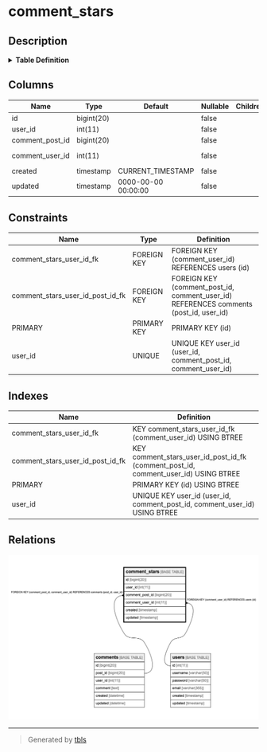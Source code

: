# comment_stars

## Description

<details>
<summary><strong>Table Definition</strong></summary>

```sql
CREATE TABLE `comment_stars` (
  `id` bigint(20) NOT NULL AUTO_INCREMENT,
  `user_id` int(11) NOT NULL,
  `comment_post_id` bigint(20) NOT NULL,
  `comment_user_id` int(11) NOT NULL,
  `created` timestamp NOT NULL DEFAULT CURRENT_TIMESTAMP ON UPDATE CURRENT_TIMESTAMP,
  `updated` timestamp NOT NULL DEFAULT '0000-00-00 00:00:00',
  PRIMARY KEY (`id`),
  UNIQUE KEY `user_id` (`user_id`,`comment_post_id`,`comment_user_id`),
  KEY `comment_stars_user_id_post_id_fk` (`comment_post_id`,`comment_user_id`),
  KEY `comment_stars_user_id_fk` (`comment_user_id`),
  CONSTRAINT `comment_stars_user_id_fk` FOREIGN KEY (`comment_user_id`) REFERENCES `users` (`id`),
  CONSTRAINT `comment_stars_user_id_post_id_fk` FOREIGN KEY (`comment_post_id`, `comment_user_id`) REFERENCES `comments` (`post_id`, `user_id`)
) ENGINE=InnoDB DEFAULT CHARSET=latin1
```

</details>

## Columns

| Name | Type | Default | Nullable | Children | Parents | Comment |
| ---- | ---- | ------- | -------- | -------- | ------- | ------- |
| id | bigint(20) |  | false |  |  |  |
| user_id | int(11) |  | false |  |  |  |
| comment_post_id | bigint(20) |  | false |  | [comments](comments.md) |  |
| comment_user_id | int(11) |  | false |  | [users](users.md) [comments](comments.md) |  |
| created | timestamp | CURRENT_TIMESTAMP | false |  |  |  |
| updated | timestamp | 0000-00-00 00:00:00 | false |  |  |  |

## Constraints

| Name | Type | Definition |
| ---- | ---- | ---------- |
| comment_stars_user_id_fk | FOREIGN KEY | FOREIGN KEY (comment_user_id) REFERENCES users (id) |
| comment_stars_user_id_post_id_fk | FOREIGN KEY | FOREIGN KEY (comment_post_id, comment_user_id) REFERENCES comments (post_id, user_id) |
| PRIMARY | PRIMARY KEY | PRIMARY KEY (id) |
| user_id | UNIQUE | UNIQUE KEY user_id (user_id, comment_post_id, comment_user_id) |

## Indexes

| Name | Definition |
| ---- | ---------- |
| comment_stars_user_id_fk | KEY comment_stars_user_id_fk (comment_user_id) USING BTREE |
| comment_stars_user_id_post_id_fk | KEY comment_stars_user_id_post_id_fk (comment_post_id, comment_user_id) USING BTREE |
| PRIMARY | PRIMARY KEY (id) USING BTREE |
| user_id | UNIQUE KEY user_id (user_id, comment_post_id, comment_user_id) USING BTREE |

## Relations

![er](comment_stars.png)

---

> Generated by [tbls](https://github.com/k1LoW/tbls)

